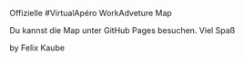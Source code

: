 Offizielle #VirtualApéro WorkAdveture Map 

Du kannst die Map unter GitHub Pages besuchen.
Viel Spaß 


by Felix Kaube
